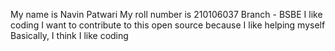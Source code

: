 My name is Navin Patwari
My roll number is 210106037
Branch - BSBE
I like coding
I want to contribute to this open source because I like helping myself
Basically, I think I like coding

